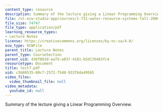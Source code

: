 ```yaml
---
content_type: resource
description: Summary of the lecture giving a Linear Programming Overview.
file: /ol-ocw-studio-app/courses/1-731-water-resource-systems-fall-2006/c5b8053500c7257275d093376da49565_lect7.pdf
file_size: 74747
file_type: application/pdf
learning_resource_types:
- Lecture Notes
license: https://creativecommons.org/licenses/by-nc-sa/4.0/
ocw_type: OCWFile
parent_title: Lecture Notes
parent_type: CourseSection
parent_uid: 436f803d-aafd-e037-4181-b5d176483fc4
resourcetype: Document
title: lect7.pdf
uid: c5b80535-00c7-2572-75d0-93376da49565
video_files:
  video_thumbnail_file: null
video_metadata:
  youtube_id: null
---
```

Summary of the lecture giving a Linear Programming Overview.